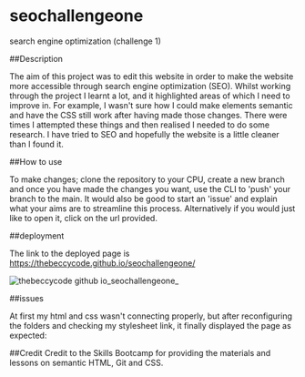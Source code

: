 # seochallengeone
search engine optimization (challenge 1)

##Description

The aim of this project was to edit this website in order to make the website more accessible through search engine optimization (SEO). Whilst working through the project I learnt a lot, and it highlighted areas of which I need to improve in. For example, I wasn't sure how I could make elements semantic and have the CSS still work after having made those changes. There were times I attempted these things and then realised I needed to do some research. I have tried to SEO and hopefully the website is a little cleaner than I found it.

##How to use

To make changes; clone the repository to your CPU, create a new branch and once you have made the changes you want, use the CLI to 'push' your branch to the main. It would also be good to start an 'issue' and explain what your aims are to streamline this process. Alternatively if you would just like to open it, click on the url provided.

##deployment

The link to the deployed page is https://thebeccycode.github.io/seochallengeone/

![thebeccycode github io_seochallengeone_](https://user-images.githubusercontent.com/117289039/207305499-20a26f17-94cd-41aa-8a74-81e0712bac0e.png)

##issues

At first my html and css wasn't connecting properly, but after reconfiguring the folders and checking my stylesheet link, it finally displayed the page as expected:



##Credit Credit to the Skills Bootcamp for providing the materials and lessons on semantic HTML, Git and CSS.

